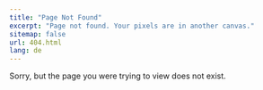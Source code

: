 ```yaml
---
title: "Page Not Found"
excerpt: "Page not found. Your pixels are in another canvas."
sitemap: false
url: 404.html
lang: de
---
```


Sorry, but the page you were trying to view does not exist.

